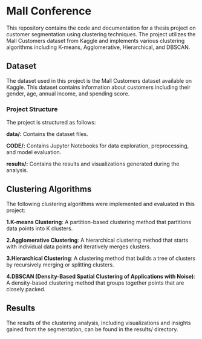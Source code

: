 # Mall Conference

This repository contains the code and documentation for a thesis project on customer segmentation using clustering techniques. The project utilizes the Mall Customers dataset from Kaggle and implements various clustering algorithms including K-means, Agglomerative, Hierarchical, and DBSCAN.

## Dataset
The dataset used in this project is the Mall Customers dataset available on Kaggle. This dataset contains information about customers including their gender, age, annual income, and spending score.

### Project Structure
The project is structured as follows:

**data/:** Contains the dataset files.

**CODE/:** Contains Jupyter Notebooks for data exploration, preprocessing, and model evaluation.

**results/:** Contains the results and visualizations generated during the analysis.


## Clustering Algorithms
The following clustering algorithms were implemented and evaluated in this project:

**1.K-means Clustering**: A partition-based clustering method that partitions data points into K clusters.

**2.Agglomerative Clustering**: A hierarchical clustering method that starts with individual data points and iteratively merges clusters.

**3.Hierarchical Clustering**: A clustering method that builds a tree of clusters by recursively merging or splitting clusters.

**4.DBSCAN (Density-Based Spatial Clustering of Applications with Noise)**: A density-based clustering method that groups together points that are closely packed.


## Results
The results of the clustering analysis, including visualizations and insights gained from the segmentation, can be found in the results/ directory.
